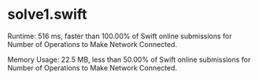 # solve1.swift

Runtime: 516 ms, faster than 100.00% of Swift online submissions for Number of Operations to Make Network Connected.

Memory Usage: 22.5 MB, less than 50.00% of Swift online submissions for Number of Operations to Make Network Connected.
